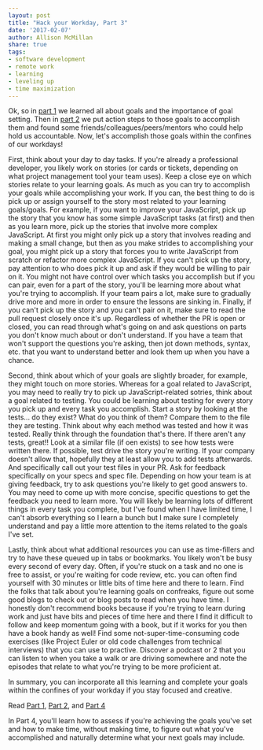 ```yaml
---
layout: post
title: "Hack your Workday, Part 3"
date: '2017-02-07'
author: Allison McMillan
share: true
tags:
- software development
- remote work
- learning
- leveling up
- time maximization
---
```


Ok, so in [part 1](http://daydreamsinruby.com/hack-your-workday-p1/) we learned all about goals and the importance of goal setting. Then in [part 2](http://daydreamsinruby.com/hack-your-workday-p2/) we put action steps to those goals to accomplish them and found some friends/colleagues/peers/mentors who could help hold us accountable. Now, let's accomplish those goals within the confines of our workdays!

First, think about your day to day tasks. If you're already a professional developer, you likely work on stories (or cards or tickets, depending on what project management tool your team uses). Keep a close eye on which stories relate to your learning goals. As much as you can try to accomplish your goals while accomplishing your work. If you can, the best thing to do is pick up or assign yourself to the story most related to your learning goals/goals. For example, if you want to improve your JavaScript, pick up the story that you know has some simple JavaScript tasks (at first) and then as you learn more, pick up the stories that involve more complex JavaScript. At first you might only pick up a story that involves reading and making a small change, but then as you make strides to accomplishing your goal, you might pick up a story that forces you to write JavaScript from scratch or refactor more complex JavaScript. If you can't pick up the story, pay attention to who does pick it up and ask if they would be willing to pair on it. You might not have control over which tasks you accomplish but if you can pair, even for a part of the story, you'll be learning more about what you're trying to accomplish. If your team pairs a lot, make sure to gradually drive more and more in order to ensure the lessons are sinking in. Finally, if you can't pick up the story and you can't pair on it, make sure to read the pull request closely once it's up. Regardless of whether the PR is open or closed, you can read through what's going on and ask questions on parts you don't know much about or don't understand. If you have a team that won't support the questions you're asking, then jot down methods, syntax, etc. that you want to understand better and look them up when you have a chance.

Second, think about which of your goals are slightly broader, for example, they might touch on more stories. Whereas for a goal related to JavaScript, you may need to really try to pick up JavaScript-related sotries, think about a goal related to testing. You could be learning about testing for every story you pick up and every task you accomplish. Start a story by looking at the tests... do they exist? What do you think of them? Compare them to the file they are testing. Think about why each method was tested and how it was tested. Really think through the foundation that's there. If there aren't any tests, great!! Look at a similar file (if oen exists) to see how tests were written there. If possible, test drive the story you're writing. If your company doesn't allow that, hopefully they at least allow you to add tests afterwards. And specifically call out your test files in your PR. Ask for feedback specifically on your specs and spec file. Depending on how your team is at giving feedback, try to ask questions you're likely to get good answers to. You may need to come up with more concise, specific questions to get the feedback you need to learn more. You will likely be learning lots of different things in every task you complete, but I've found when I have limited time, I can't absorb everything so I learn a bunch but I make sure I completely understand and pay a little more attention to the items related to the goals I've set.

Lastly, think about what additional resources you can use as time-fillers and try to have these queued up in tabs or bookmarks. You likely won't be busy every second of every day. Often, if you're stuck on a task and no one is free to assist, or you're waiting for code review, etc. you can often find yourself with 30 minutes or little bits of time here and there to learn. Find the folks that talk about you're learning goals on confreaks, figure out some good blogs to check out or blog posts to read when you have time. I honestly don't recommend books because if you're trying to learn during work and just have bits and pieces of time here and there I find it difficult to follow and keep momentum going with a book, but if it works for you then have a book handy as well! Find some not-super-time-consuming code exercises (like Project Euler or old code challenges from technical interviews) that you can use to practive. Discover a podcast or 2 that you can listen to when you take a walk or are driving somewhere and note the episodes that relate to what you're trying to be more proficient at.

In summary, you can incorporate all this learning and complete your goals within the confines of your workday if you stay focused and creative.

Read [Part 1](http://daydreamsinruby.com/hack-your-workday-p1/), [Part 2](http://daydreamsinruby.com/hack-your-workday-p2/), and [Part 4](http://daydreamsinruby.com/hack-your-workday-p4/)

In Part 4, you'll learn how to assess if you're achieving the goals you've set and how to make time, without making time, to figure out what you've accomplished and naturally determine what your next goals may include.
